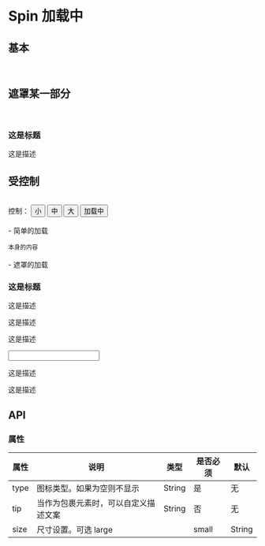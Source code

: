 # Spin 加载中

## 基本

<br>
<w-spin :value="true" type="loading1" />

## 遮罩某一部分

<br>
<w-spin tip="加载中..." :value="true">
  <div class="panel">
    <h3>这是标题</h3>
    <p>这是描述</p>
  </div>
</w-spin>

## 受控制

<br>
<div>
  <span>控制：</span>
  <button :key="0" @click="changeGroupStatus($event, 0)" class="inp-btn" :class="{'on': sizeStatus === 0}">小</button>
  <button :key="1" @click="changeGroupStatus($event, 1)" class="inp-btn" :class="{'on': sizeStatus === 1}">中</button>
  <button :key="2" @click="changeGroupStatus($event, 2)" class="inp-btn" :class="{'on': sizeStatus === 2}">大</button>
  <button @click="status = !status" class="inp-btn" :class="{'on': status}">加载中</button>
</div>
<br>
- 简单的加载
<div style="margin-top: 15px;">
  <div v-if="!status" style="font-size: 12px;">本身的内容</div>
  <w-spin v-else v-model="status" :size="groupConfig[sizeStatus]" />
</div>
<br>
- 遮罩的加载
<w-spin tip="加载中..." v-model="status" :size="groupConfig[sizeStatus]" style="margin-top: 15px;">
  <div class="panel">
    <h3>这是标题</h3>
    <p>这是描述</p>
    <p>这是描述</p>
    <p>这是描述</p>
    <p><input aria-label="text" type="text"></p>
    <p>这是描述</p>
    <p>这是描述</p>
  </div>
</w-spin>

## API

### 属性

|属性|说明|类型|是否必须|默认|
|---|---|----|-------|---|
|type|图标类型。如果为空则不显示|String|是|无|
|tip|当作为包裹元素时，可以自定义描述文案|String|否|无|
|size|尺寸设置。可选 large || small|String|否|无|

<script>
import WSpin from '../water/spin/Spin';

export default {
  data() {
    return {
      sizeStatus: 0,
      status: true,
      groupConfig: ['small', '', 'large',],
    }
  },
  methods: {
    changeGroupStatus($event, index) {
      this.sizeStatus = index;
    },
  },
  components: {
    WSpin,
  },
};
</script>
<style lang="scss">
$font-path: '../water/font/';
@import '../water/icon/style/icon.scss';
@import '../water/spin/style/spin.scss';
</style>
